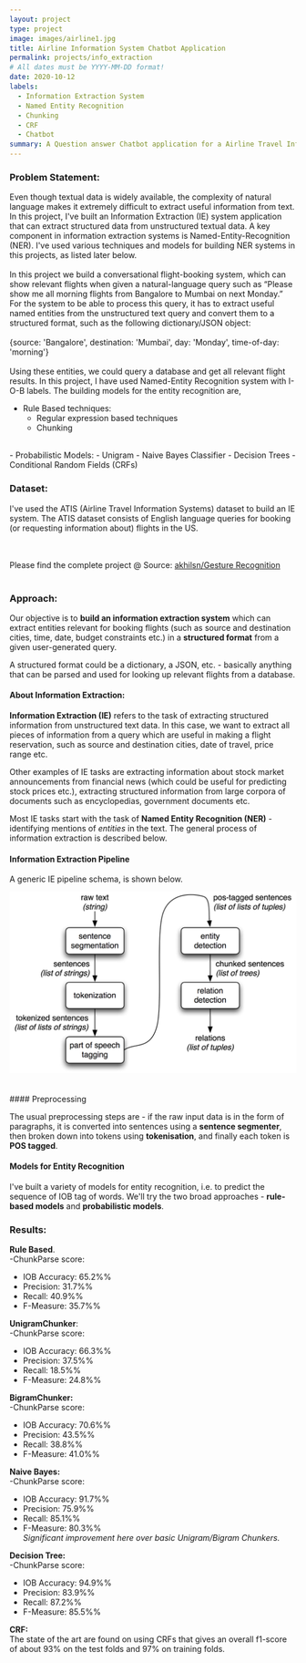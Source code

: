 ```yaml
---
layout: project
type: project
image: images/airline1.jpg
title: Airline Information System Chatbot Application
permalink: projects/info_extraction
# All dates must be YYYY-MM-DD format!
date: 2020-10-12
labels:
  - Information Extraction System
  - Named Entity Recognition
  - Chunking
  - CRF
  - Chatbot
summary: A Question answer Chatbot application for a Airline Travel Information System
---
```


### Problem Statement:
Even though textual data is widely available, the complexity of natural language makes it extremely difficult to extract useful information from text. In this project, I've built an Information Extraction (IE) system application that can extract structured data from unstructured textual data. A key component in information extraction systems is Named-Entity-Recognition (NER). I've used various techniques and models for building NER systems in this projects, as listed later below.
<br><br>
In this project we build a conversational flight-booking system, which can show relevant flights when given a natural-language query such as “Please show me all morning flights from Bangalore to Mumbai on next Monday.” For the system to be able to process this query, it has to extract useful named entities from the unstructured text query and convert them to a structured format, such as the following dictionary/JSON object:
<br><br>
  {source: 'Bangalore', 
  destination: 'Mumbai',
  day: 'Monday', 
  time-of-day: 'morning'}
<br><br>
Using these entities, we could query a database and get all relevant flight results. In this project, I have used Named-Entity Recognition system with I-O-B labels. The building models for the entity recognition are,
<br>
- Rule Based techniques:
  - Regular expression based techniques
  - Chunking
<br>  
- Probabilistic Models:
  - Unigram
  - Naive Bayes Classifier
  - Decision Trees
  - Conditional Random Fields (CRFs)
<br>

### Dataset:
I've used the ATIS (Airline Travel Information Systems) dataset to build an IE system. The ATIS dataset consists of English language queries for booking (or requesting information about) flights in the US.

<br><br>
Please find the complete project @ Source: <a href="https://github.com/akhilsn/Natural_Language_Processing/tree/main/Airline%20Travel%20Information%20System%20Chatbot"><i class="large github icon"></i>akhilsn/Gesture Recognition</a>
<br><br>

### Approach:
Our objective is to **build an information extraction system** which can extract entities relevant for booking flights (such as source and destination cities, time, date, budget constraints etc.) in a **structured format** from a given user-generated query.

A structured format could be a dictionary, a JSON, etc. - basically anything that can be parsed and used for looking up relevant flights from a database.

#### About Information Extraction:

**Information Extraction (IE)** refers to the task of extracting structured information from unstructured text data. In this case, we want to extract all pieces of information from a query which are useful in making a flight reservation, such as source and destination cities, date of travel, price range etc. 

Other examples of IE tasks are extracting information about stock market announcements from financial news (which could be useful for predicting stock prices etc.), extracting structured information from large corpora of documents such as encyclopedias, government documents etc.

Most IE tasks start with the task of **Named Entity Recognition (NER)** - identifying mentions of *entities* in the text. The general process of information extraction is described below.

#### Information Extraction Pipeline

A generic IE pipeline schema, is shown below.
<br>
<div class="ui large rounded images">
  <img class="ui large right floated rounded image" src="../images/ie-architecture.png">
</div>
<br><br>
#### Preprocessing 

The usual preprocessing steps are - if the raw input data is in the form of paragraphs, it is converted into sentences using a **sentence segmenter**, then broken down into tokens using **tokenisation**, and finally each token is **POS tagged**.

#### Models for Entity Recognition

I've built a variety of models for entity recognition, i.e. to predict the sequence of IOB tag of words. We'll try the two broad approaches - **rule-based models** and **probabilistic models**.

### Results:

**Rule Based**.<br>
-ChunkParse score:
  - IOB Accuracy:  65.2%%
  - Precision:     31.7%%
  - Recall:        40.9%%
  - F-Measure:     35.7%%
  
**UnigramChunker**:<br>
-ChunkParse score:
  - IOB Accuracy:  66.3%%
  - Precision:     37.5%%
  - Recall:        18.5%%
  - F-Measure:     24.8%%
  
**BigramChunker:**<br>
-ChunkParse score:
  - IOB Accuracy:  70.6%%
  - Precision:     43.5%%
  - Recall:        38.8%%
  - F-Measure:     41.0%%
 
**Naive Bayes:**<br>
-ChunkParse score:
  - IOB Accuracy:  91.7%%
  - Precision:     75.9%%
  - Recall:        85.1%%
  - F-Measure:     80.3%%
<br>*Significant improvement here over basic Unigram/Bigram Chunkers.*

**Decision Tree:**<br>
-ChunkParse score:
  - IOB Accuracy:  94.9%%
  - Precision:     83.9%%
  - Recall:        87.2%%
  - F-Measure:     85.5%%
  
 **CRF:**<br>
The state of the art are found on using CRFs that gives an overall f1-score of about 93% on the test folds and 97% on training folds. 
